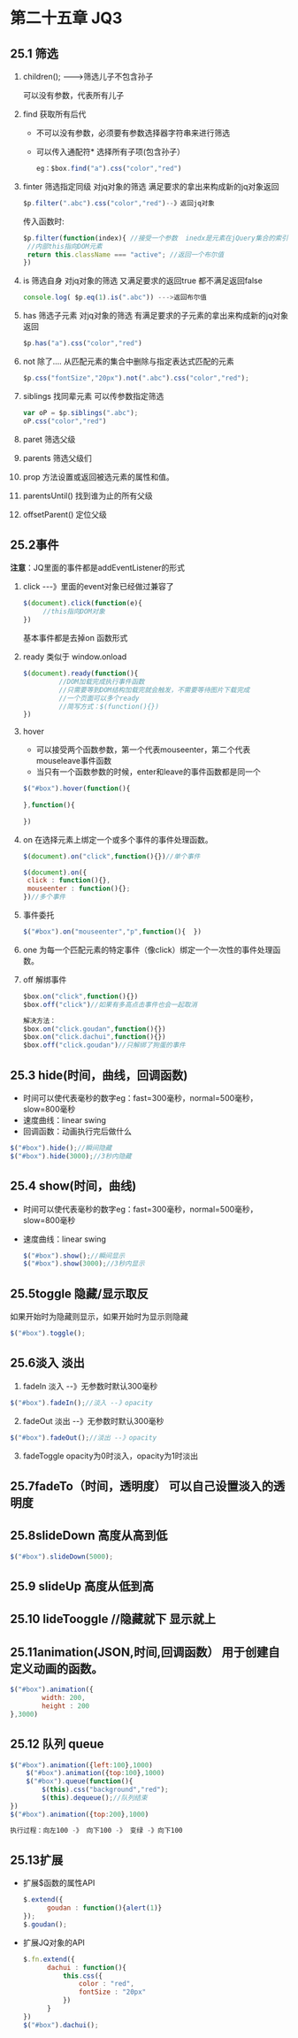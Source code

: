 # 第二十五章 JQ3

## 25.1 筛选

1. children(); --->筛选儿子不包含孙子

   可以没有参数，代表所有儿子

2. find 获取所有后代

   - 不可以没有参数，必须要有参数选择器字符串来进行筛选

   - 可以传入通配符*  选择所有子项(包含孙子）

     ```javascript
     eg：$box.find("a").css("color","red")
     ```

3. finter 筛选指定同级 对jq对象的筛选 满足要求的拿出来构成新的jq对象返回

   ```javascript
   $p.filter(".abc").css("color","red")--》返回jq对象
   ```

   传入函数时:

   ```javascript
   $p.filter(function(index){ //接受一个参数  inedx是元素在jQuery集合的索引
   	//内部this指向DOM元素
   	return this.className === "active"; //返回一个布尔值
   })
   ```

4. is 筛选自身 对jq对象的筛选 又满足要求的返回true 都不满足返回false

   ```javascript
   console.log( $p.eq(1).is(".abc")) --->返回布尔值
   ```

5. has 筛选子元素 对jq对象的筛选 有满足要求的子元素的拿出来构成新的jq对象返回

   ```javascript
   $p.has("a").css("color","red")	
   ```

6. not 除了....   从匹配元素的集合中删除与指定表达式匹配的元素

   ```javascript
   $p.css("fontSize","20px").not(".abc").css("color","red");
   ```

7. siblings 找同辈元素 可以传参数指定筛选

   ```javascript
   var oP = $p.siblings(".abc");
   oP.css("color","red")
   ```

8. paret  筛选父级

9. parents 筛选父级们

10. prop  方法设置或返回被选元素的属性和值。

11. parentsUntil()  找到谁为止的所有父级

12. offsetParent()  定位父级

## 25.2事件

**注意**：JQ里面的事件都是addEventListener的形式

1. click  ---》里面的event对象已经做过兼容了

   ```javascript
   $(document).click(function(e){
   		//this指向DOM对象
   })
   ```

   基本事件都是去掉on 函数形式

2. ready  类似于 window.onload

   ```javascript
   $(document).ready(function(){
   			//DOM加载完成执行事件函数
   			//只需要等到DOM结构加载完就会触发，不需要等待图片下载完成
   			//一个页面可以多个ready
   			//简写方式：$(function(){})
   })
   ```

3. hover

   - 可以接受两个函数参数，第一个代表mouseenter，第二个代表mouseleave事件函数
   - 当只有一个函数参数的时候，enter和leave的事件函数都是同一个

   ```javascript
   $("#box").hover(function(){
   				
   },function(){
   				
   })
   ```

4. on 在选择元素上绑定一个或多个事件的事件处理函数。

   ```javascript
   $(document).on("click",function(){})//单个事件
   ```

   ```javascript
   $(document).on({
   	click : function(){},
   	mouseenter : function(){};
   })//多个事件
   ```

5. 事件委托

   ```javascript
   $("#box").on("mouseenter","p",function(){  })
   ```

6. one 为每一个匹配元素的特定事件（像click）绑定一个一次性的事件处理函数。

7. off 解绑事件

   ```javascript
   $box.on("click",function(){})
   $box.off("click")//如果有多高点击事件也会一起取消
   
   解决方法：
   $box.on("click.goudan",function(){})
   $box.on("click.dachui",function(){})
   $box.off("click.goudan")//只解绑了狗蛋的事件
   ```

## 25.3 hide(时间，曲线，回调函数)

- 时间可以使代表毫秒的数字eg：fast=300毫秒，normal=500毫秒，slow=800毫秒
- 速度曲线：linear swing
- 回调函数：动画执行完后做什么

```javascript
$("#box").hide();//瞬间隐藏
$("#box").hide(3000);//3秒内隐藏
```



## 25.4 show(时间，曲线)

- 时间可以使代表毫秒的数字eg：fast=300毫秒，normal=500毫秒，slow=800毫秒

- 速度曲线：linear swing

  ```javascript
  $("#box").show();//瞬间显示
  $("#box").show(3000);//3秒内显示
  ```

## 25.5toggle 隐藏/显示取反

如果开始时为隐藏则显示，如果开始时为显示则隐藏

```javascript
$("#box").toggle();
```

## 25.6淡入 淡出

1.  fadeIn 淡入 --》无参数时默认300毫秒

   ```javascript
   $("#box").fadeIn();//淡入 --》opacity
   ```

2.  fadeOut 淡出 --》无参数时默认300毫秒

   ```javascript
   $("#box").fadeOut();//淡出 --》opacity
   ```

3. fadeToggle   opacity为0时淡入，opacity为1时淡出

## 25.7fadeTo（时间，透明度） 可以自己设置淡入的透明度

## 25.8slideDown  高度从高到低

```javascript
$("#box").slideDown(5000);
```

## 25.9 slideUp 高度从低到高

## 25.10 lideTooggle //隐藏就下 显示就上

## 25.11animation(JSON,时间,回调函数） 用于创建自定义动画的函数。

```javascript
$("#box").animation({
		width: 200,
		height : 200
},3000)
```

## 25.12 队列 queue

```javascript
$("#box").animation({left:100},1000)
	$("#box").animation({top:100},1000)
	$("#box").queue(function(){
		$(this).css("background","red");
		$(this).dequeue();//队列结束
})
$("#box").animation({top:200},1000)

执行过程：向左100 -》 向下100 -》 变绿 -》向下100
```

## 25.13扩展

- 扩展$函数的属性API

  ```javascript
  $.extend({
  		goudan : function(){alert(1)}
  });
  $.goudan();
  ```

- 扩展JQ对象的API

  ```javascript
  $.fn.extend({
  		dachui : function(){
  			this.css({
  				color : "red",
  				fontSize : "20px"
  			})
  		}
  })
  $("#box").dachui();
  ```

  